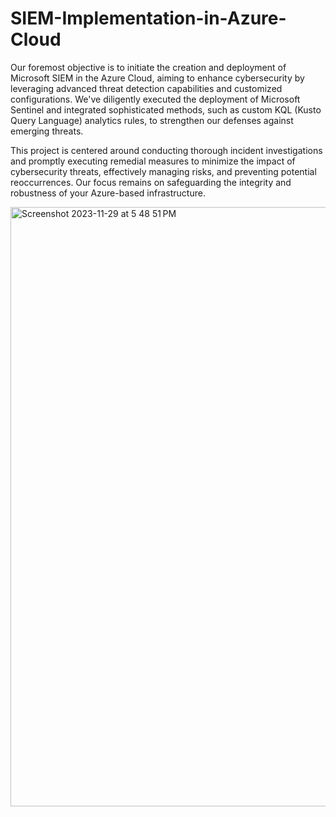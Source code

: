 # SIEM-Implementation-in-Azure-Cloud

Our foremost objective is to initiate the creation and deployment of Microsoft SIEM in the Azure Cloud, aiming to enhance cybersecurity by leveraging advanced threat detection capabilities and customized configurations. We've diligently executed the deployment of Microsoft Sentinel and integrated sophisticated methods, such as custom KQL (Kusto Query Language) analytics rules, to strengthen our defenses against emerging threats.

This project is centered around conducting thorough incident investigations and promptly executing remedial measures to minimize the impact of cybersecurity threats, effectively managing risks, and preventing potential reoccurrences. Our focus remains on safeguarding the integrity and robustness of your Azure-based infrastructure.

<img width="959" alt="Screenshot 2023-11-29 at 5 48 51 PM" src="https://github.com/angeloqmartin/SIEM-Implementation-in-Azure-Cloud/assets/37564935/e266b1fc-62ed-49ca-a829-885d0dca335d">
